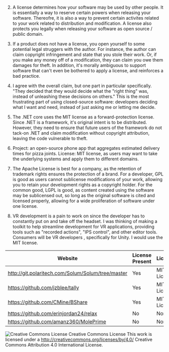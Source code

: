 2. A license determines how your software may be used by other people. It is essentially a way to reserve certain powers when releasing your software. Thereofre, it is also a way to prevent certain activites related to your work related to distribution and modification. A license also protects you legally when releasing your software as open source / public domain.


3. If a product does not have a license, you open yourself to some potential legal struggers with the author. For instance, the author can claim copyright infringement and state that you stole their work. Or, if you make any money off of a modification, they can claim you owe them damages for theft. In addition, it's morally ambiguous to support software that can't even be bothered to apply a license, and reinforces a bad practice.

4. I agree with the overall claim, but one part in particular specifically. "They decided that they would decide what the "right thing" was, instead of unleashing these decisions on others." This is the most frustrating part of using closed-source software: developers deciding what I want and need, instead of just asking me or letting me decide.

5. The .NET core uses the MIT license as a forward-protection license. Since .NET is a framework, it's original intent is to be distributed. However, they need to ensure that future users of the framework do not tack-on .NET and claim modification without copyright attribution, leaving the code vulnerable to theft.

6. Project: an open-source phone app that aggregates estimated delivery times for pizza joints.
   License: MIT license, as users may want to take the underlying systems and apply them to different domains.
   
7. The Apache License is best for a company, as the retention of trademark rights ensures the protection of a brand. For a developer, GPL is good as users cannot sublicense modifications of your work, allowing you to retain your development rights as a copyright holder. For the common good, LGPL is good, as content created using the software may be sublicensed out, so long as the original software is cited and licensed properly, allowing for a wide proliferation of software under one license. 

9. VR development is a pain to work on since the developer has to constantly put on and take off the headset. I was thinking of making a toolkit to help streamline development for VR applications, providing tools such as "recorded actions", "IPS control", and other editor tools. Consumers will be VR developers , specifically for Unity. I would use the MIT license.


Website | License Present | License
---------|:----------|:-------
http://git.polaritech.com/Solum/Solum/tree/master | Yes | MIT License
https://github.com/jzblee/tally | Yes | MIT License
https://github.com/CMine/BShare | Yes | MIT License
https://github.com/erinjordan24/relax | No | None
https://github.com/amanz360/MolePrime | No | None



![Creative Commons License](https://i.creativecommons.org/l/by/4.0/88x31.png) Creative Commons License This work is licensed under a http://creativecommons.org/licenses/by/4.0/ Creative Commons Attribution 4.0 International License.
